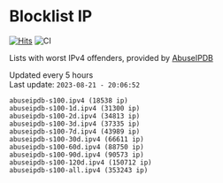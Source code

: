 # Blocklist IP

[![Hits](https://hits.seeyoufarm.com/api/count/incr/badge.svg?url=https%3A%2F%2Fgithub.com%2Fborestad%2Fblocklist-ip%2F&count_bg=%2379C83D&title_bg=%23555555&icon=&icon_color=%23E7E7E7&title=hits&edge_flat=false)](https://hits.seeyoufarm.com)  ![CI](https://img.shields.io/github/workflow/status/borestad/blocklist-ip/CI?style=flat-square)

Lists with worst IPv4 offenders, provided by [AbuseIPDB](https://www.abuseipdb.com/)

<!-- FOOTER-PLACEHOLDER -->
Updated every 5 hours<br>
Last update: `2023-08-21 - 20:06:52`
```
abuseipdb-s100.ipv4 (18538 ip)
abuseipdb-s100-1d.ipv4 (31300 ip)
abuseipdb-s100-2d.ipv4 (34813 ip)
abuseipdb-s100-3d.ipv4 (37335 ip)
abuseipdb-s100-7d.ipv4 (43989 ip)
abuseipdb-s100-30d.ipv4 (66611 ip)
abuseipdb-s100-60d.ipv4 (88750 ip)
abuseipdb-s100-90d.ipv4 (90573 ip)
abuseipdb-s100-120d.ipv4 (150712 ip)
abuseipdb-s100-all.ipv4 (353243 ip)
```
